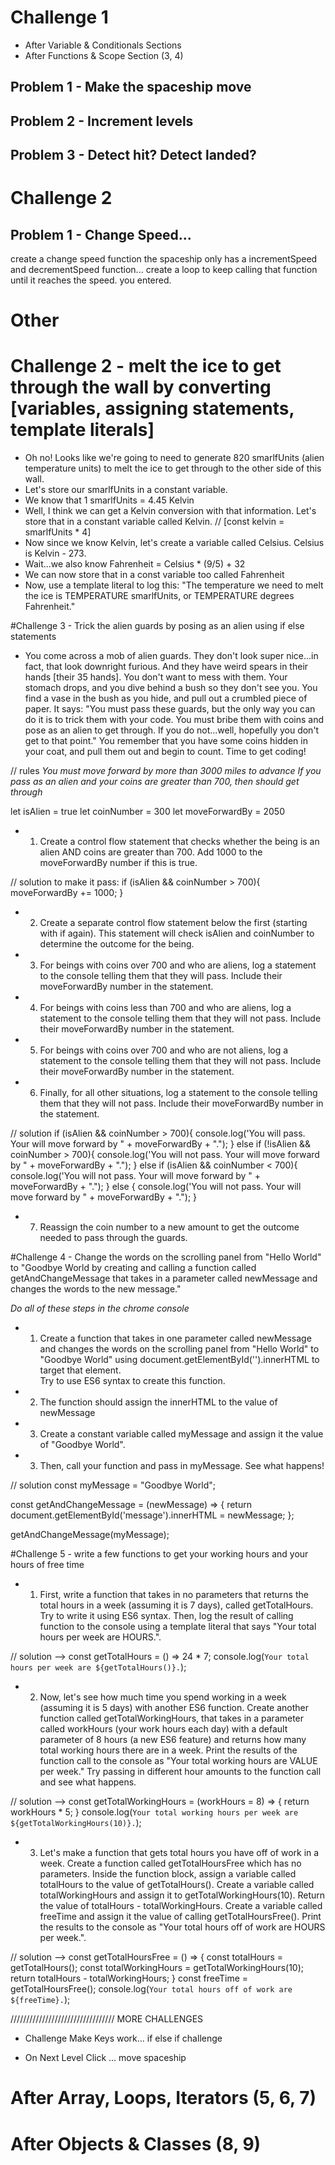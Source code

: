 
# Challenge 1
* After Variable & Conditionals Sections
* After Functions & Scope Section (3, 4)

## Problem 1 - Make the spaceship move

## Problem 2 - Increment levels

## Problem 3 - Detect hit? Detect landed?


# Challenge 2

## Problem 1 - Change Speed...

create a change speed function
    the spaceship only has a incrementSpeed and decrementSpeed function...
    create a loop to keep calling that function until it reaches the speed. you entered.



# Other

# Challenge 2 - melt the ice to get through the wall by converting [variables, assigning statements, template literals]
- Oh no!  Looks like we're going to need to generate 820 smarlfUnits (alien temperature units) to melt the ice to get through to the other side of this wall.
- Let's store our smarlfUnits in a constant variable.
- We know that 1 smarlfUnits = 4.45 Kelvin
- Well, I think we can get a Kelvin conversion with that information.  Let's store that in a constant variable called Kelvin. // [const kelvin = smarlfUnits * 4]
- Now since we know Kelvin, let's create a variable called Celsius. Celsius is Kelvin - 273.
- Wait...we also know Fahrenheit = Celsius * (9/5) + 32
- We can now store that in a const variable too called Fahrenheit
- Now, use a template literal to log this: "The temperature we need to melt the ice is TEMPERATURE smarlfUnits, or TEMPERATURE degrees Fahrenheit."

#Challenge 3 - Trick the alien guards by posing as an alien using if else statements

- You come across a mob of alien guards.  They don't look super nice...in fact, that look downright furious.  And they have weird spears in their hands [their 35 hands].  You don't want to mess with them. Your stomach drops, and you dive behind a bush so they don't see you.  You find a vase in the bush as you hide, and pull out a crumbled piece of paper.  It says: "You must pass these guards, but the only way you can do it is to trick them with your code.  You must bribe them with coins and pose as an alien to get through.  If you do not...well, hopefully you don't get to that point."  You remember that you have some coins hidden in your coat, and pull them out and begin to count.  Time to get coding!

// rules
*You must move forward by more than 3000 miles to advance*
*If you pass as an alien and your coins are greater than 700, then should get through*

let isAlien = true
let coinNumber = 300
let moveForwardBy = 2050

- 1. Create a control flow statement that checks whether the being is an alien AND coins are greater than 700.  Add 1000 to the moveForwardBy number if this is true.

// solution
to make it pass:
if (isAlien && coinNumber > 700){
  moveForwardBy += 1000;
}

- 2. Create a separate control flow statement below the first (starting with if again). This statement will check isAlien and coinNumber to determine the outcome for the being.

- 3. For beings with coins over 700 and who are aliens, log a statement to the console telling them that they will pass. Include their moveForwardBy number in the statement.

- 4. For beings with coins less than 700 and who are aliens, log a statement to the console telling them that they will not pass. Include their moveForwardBy number in the statement.

- 5. For beings with coins over 700 and who are not aliens, log a statement to the console telling them that they will not pass. Include their moveForwardBy number in the statement.

- 6. Finally, for all other situations, log a statement to the console telling them that they will not pass. Include their moveForwardBy number in the statement.

// solution
if (isAlien && coinNumber > 700){
  console.log('You will pass. Your will move forward by " + moveForwardBy + ".");
} else if (!isAlien && coinNumber > 700){
  console.log('You will not pass. Your will move forward by " + moveForwardBy + ".");
} else if (isAlien && coinNumber < 700){
  console.log('You will not pass. Your will move forward by " + moveForwardBy + ".");
} else {
  console.log('You will not pass. Your will move forward by " + moveForwardBy + ".");
}

- 7. Reassign the coin number to a new amount to get the outcome needed to pass through the guards.

#Challenge 4 - Change the words on the scrolling panel from "Hello World" to "Goodbye World by creating and calling a function called getAndChangeMessage that takes in a parameter called newMessage and changes the words to the new message."

*Do all of these steps in the chrome console*
- 1. Create a function that takes in one parameter called newMessage and changes the words on the scrolling panel from "Hello World" to "Goodbye World" using document.getElementById('<target id>').innerHTML to target that element.  
Try to use ES6 syntax to create this function.
- 2. The function should assign the innerHTML to the value of newMessage
- 3. Create a constant variable called myMessage and assign it the value of "Goodbye World".
- 3. Then, call your function and pass in myMessage.  See what happens!

//  solution
const myMessage = "Goodbye World";

const getAndChangeMessage = (newMessage) => {
  return document.getElementById('message').innerHTML = newMessage;
};

getAndChangeMessage(myMessage);

#Challenge 5 - write a few functions to get your working hours and your hours of free time

- 1. First, write a function that takes in no parameters that returns the total hours in a week (assuming it is 7 days), called getTotalHours.  Try to write it using ES6 syntax.  Then, log the result of calling function to the console using a template literal that says "Your total hours per week are HOURS.".

// solution -->
const getTotalHours = () => 24 * 7;
console.log(`Your total hours per week are ${getTotalHours()}.`);

- 2. Now, let's see how much time you spend working in a week (assuming it is 5 days) with another ES6 function. Create another function called getTotalWorkingHours, that takes in a parameter called workHours (your work hours each day) with a default parameter of 8 hours (a new ES6 feature) and returns how many total working hours there are in a week.  Print the results of the function call to the console as "Your total working hours are VALUE per week."  Try passing in different hour amounts to the function call and see what happens.

// solution -->
const getTotalWorkingHours = (workHours = 8) => {
  return workHours * 5;
}
console.log(`Your total working hours per week are ${getTotalWorkingHours(10)}.`);

- 3. Let's make a function that gets total hours you have off of work in a week.  Create a function called getTotalHoursFree which has no parameters.  Inside the function block, assign a variable called totalHours to the value of getTotalHours(). Create a variable called totalWorkingHours and assign it to getTotalWorkingHours(10). Return the value of totalHours - totalWorkingHours.  Create a variable called freeTime and assign it the value of calling getTotalHoursFree().  Print the results to the console as "Your total hours off of work are HOURS per week.".

// solution -->
  const getTotalHoursFree = () => {
    const totalHours = getTotalHours();
    const totalWorkingHours = getTotalWorkingHours(10);
    return totalHours - totalWorkingHours;
  }
  const freeTime = getTotalHoursFree();
  console.log(`Your total hours off of work are ${freeTime}.`);



  /////////////////////////////////
  MORE CHALLENGES


* Challenge Make Keys work... if else if challenge


* On Next Level Click ... move spaceship





# After Array, Loops, Iterators (5, 6, 7)



# After Objects & Classes (8, 9)
